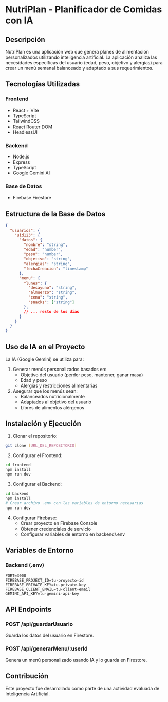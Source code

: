 # NutriPlan - Planificador de Comidas con IA

## Descripción
NutriPlan es una aplicación web que genera planes de alimentación personalizados utilizando inteligencia artificial. La aplicación analiza las necesidades específicas del usuario (edad, peso, objetivo y alergias) para crear un menú semanal balanceado y adaptado a sus requerimientos.

## Tecnologías Utilizadas

### Frontend
- React + Vite
- TypeScript
- TailwindCSS
- React Router DOM
- HeadlessUI

### Backend
- Node.js
- Express
- TypeScript
- Google Gemini AI

### Base de Datos
- Firebase Firestore

## Estructura de la Base de Datos

```json
{
  "usuarios": {
    "uid123": {
      "datos": {
        "nombre": "string",
        "edad": "number",
        "peso": "number",
        "objetivo": "string",
        "alergias": "string",
        "fechaCreacion": "timestamp"
      },
      "menu": {
        "lunes": {
          "desayuno": "string",
          "almuerzo": "string",
          "cena": "string",
          "snacks": ["string"]
        },
        // ... resto de los días
      }
    }
  }
}
```

## Uso de IA en el Proyecto

La IA (Google Gemini) se utiliza para:
1. Generar menús personalizados basados en:
   - Objetivo del usuario (perder peso, mantener, ganar masa)
   - Edad y peso
   - Alergias y restricciones alimentarias
2. Asegurar que los menús sean:
   - Balanceados nutricionalmente
   - Adaptados al objetivo del usuario
   - Libres de alimentos alérgenos

## Instalación y Ejecución

1. Clonar el repositorio:
```bash
git clone [URL_DEL_REPOSITORIO]
```

2. Configurar el Frontend:
```bash
cd frontend
npm install
npm run dev
```

3. Configurar el Backend:
```bash
cd backend
npm install
# Crear archivo .env con las variables de entorno necesarias
npm run dev
```

4. Configurar Firebase:
   - Crear proyecto en Firebase Console
   - Obtener credenciales de servicio
   - Configurar variables de entorno en backend/.env

## Variables de Entorno

### Backend (.env)
```
PORT=3000
FIREBASE_PROJECT_ID=tu-proyecto-id
FIREBASE_PRIVATE_KEY=tu-private-key
FIREBASE_CLIENT_EMAIL=tu-client-email
GEMINI_API_KEY=tu-gemini-api-key
```

## API Endpoints

### POST /api/guardarUsuario
Guarda los datos del usuario en Firestore.

### POST /api/generarMenu/:userId
Genera un menú personalizado usando IA y lo guarda en Firestore.

## Contribución
Este proyecto fue desarrollado como parte de una actividad evaluada de Inteligencia Artificial. 